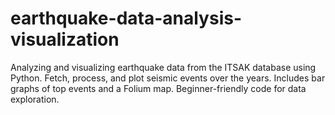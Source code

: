 # earthquake-data-analysis-visualization
Analyzing and visualizing earthquake data from the ITSAK database using Python. Fetch, process, and plot seismic events over the years. Includes bar graphs of top events and a Folium map. Beginner-friendly code for data exploration.
